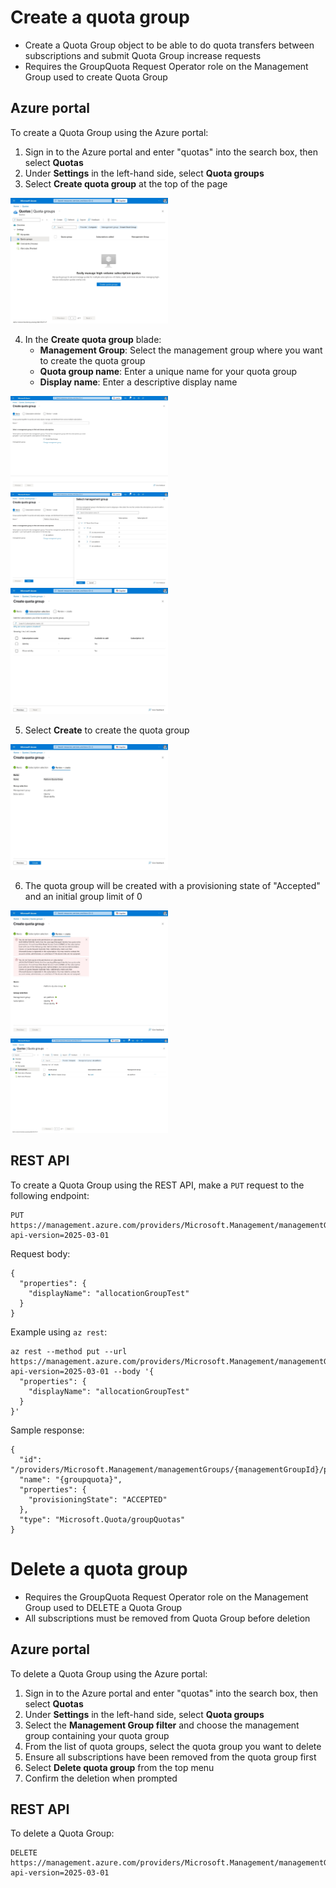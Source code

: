# Create a quota group

- Create a Quota Group object to be able to do quota transfers between subscriptions and submit Quota Group increase requests
- Requires the GroupQuota Request Operator role on the Management Group used to create Quota Group

## Azure portal

To create a Quota Group using the Azure portal:

1. Sign in to the Azure portal and enter "quotas" into the search box, then select **Quotas**
2. Under **Settings** in the left-hand side, select **Quota groups**
3. Select **Create quota group** at the top of the page

<img src="img/0-start.jpeg" alt="Azure Quotas landing page showing empty quota groups section" width="50%" />

4. In the **Create quota group** blade:
   - **Management Group**: Select the management group where you want to create the quota group
   - **Quota group name**: Enter a unique name for your quota group
   - **Display name**: Enter a descriptive display name


<img src="img/1-new.jpeg" alt="Create quota group wizard showing basic configuration form" width="50%" />

<img src="img/3-name.jpeg" alt="Subscription selection showing available subscriptions to add" width="50%" />

<img src="img/4-subs.jpeg" alt="Subscription selection with subscriptions selected" width="50%" />

5. Select **Create** to create the quota group

<img src="img/5-create.jpeg" alt="Review and create summary for quota group" width="50%" />

6. The quota group will be created with a provisioning state of "Accepted" and an initial group limit of 0

<img src="img/6-error.jpeg" alt="Review and create summary for quota group" width="50%" />

<img src="img/7-done.jpeg" alt="Quota groups list showing created groups" width="50%" />

## REST API
To create a Quota Group using the REST API, make a `PUT` request to the following endpoint:

```
PUT https://management.azure.com/providers/Microsoft.Management/managementGroups/{managementGroupId}/providers/Microsoft.Quota/groupQuotas/{groupquota}?api-version=2025-03-01
```

Request body:

```
{
  "properties": {
    "displayName": "allocationGroupTest"
  }
}
```

Example using `az rest`:

```
az rest --method put --url https://management.azure.com/providers/Microsoft.Management/managementGroups/{managementGroupId}/providers/Microsoft.Quota/groupQuotas/{groupquota}?api-version=2025-03-01 --body '{
  "properties": {
    "displayName": "allocationGroupTest"
  }
}'
```

Sample response:

```
{
  "id": "/providers/Microsoft.Management/managementGroups/{managementGroupId}/providers/Microsoft.Quota/groupQuotas/{groupquota}",
  "name": "{groupquota}",
  "properties": {
    "provisioningState": "ACCEPTED"
  },
  "type": "Microsoft.Quota/groupQuotas"
}
```

# Delete a quota group

- Requires the GroupQuota Request Operator role on the Management Group used to DELETE a Quota Group
- All subscriptions must be removed from Quota Group before deletion

## Azure portal

To delete a Quota Group using the Azure portal:

1. Sign in to the Azure portal and enter "quotas" into the search box, then select **Quotas**
2. Under **Settings** in the left-hand side, select **Quota groups**
3. Select the **Management Group filter** and choose the management group containing your quota group
4. From the list of quota groups, select the quota group you want to delete
5. Ensure all subscriptions have been removed from the quota group first
6. Select **Delete quota group** from the top menu
7. Confirm the deletion when prompted

## REST API
To delete a Quota Group:

```
DELETE https://management.azure.com/providers/Microsoft.Management/managementGroups/{managementGroupId}/providers/Microsoft.Quota/groupQuotas/{groupQuotaName}?api-version=2025-03-01
```
